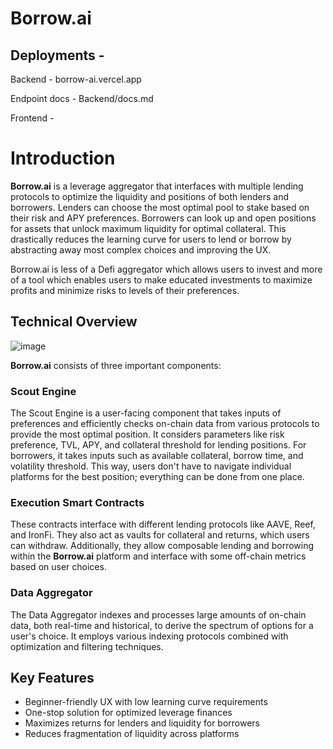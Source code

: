 # Borrow.ai
## Deployments - 
Backend - borrow-ai.vercel.app 

Endpoint docs - Backend/docs.md

Frontend - 
# Introduction

**Borrow.ai** is a leverage aggregator that interfaces with multiple lending protocols to optimize the liquidity and positions of both lenders and borrowers. Lenders can choose the most optimal pool to stake based on their risk and APY preferences. Borrowers can look up and open positions for assets that unlock maximum liquidity for optimal collateral. This drastically reduces the learning curve for users to lend or borrow by abstracting away most complex choices and improving the UX.

Borrow.ai is less of a Defi aggregator which allows users to invest and more of a tool which enables users to make educated investments to maximize profits and minimize risks to levels of their preferences. 
## Technical Overview
![image](https://github.com/user-attachments/assets/1b7391e0-6bae-4328-a4f9-c94bdb2da9b3)


**Borrow.ai** consists of three important components:

### Scout Engine

The Scout Engine is a user-facing component that takes inputs of preferences and efficiently checks on-chain data from various protocols to provide the most optimal position. It considers parameters like risk preference, TVL, APY, and collateral threshold for lending positions. For borrowers, it takes inputs such as available collateral, borrow time, and volatility threshold. This way, users don't have to navigate individual platforms for the best position; everything can be done from one place.

### Execution Smart Contracts

These contracts interface with different lending protocols like AAVE, Reef, and IronFi. They also act as vaults for collateral and returns, which users can withdraw. Additionally, they allow composable lending and borrowing within the **Borrow.ai** platform and interface with some off-chain metrics based on user choices.

### Data Aggregator

The Data Aggregator indexes and processes large amounts of on-chain data, both real-time and historical, to derive the spectrum of options for a user's choice. It employs various indexing protocols combined with optimization and filtering techniques.

## Key Features

- Beginner-friendly UX with low learning curve requirements
- One-stop solution for optimized leverage finances
- Maximizes returns for lenders and liquidity for borrowers
- Reduces fragmentation of liquidity across platforms
